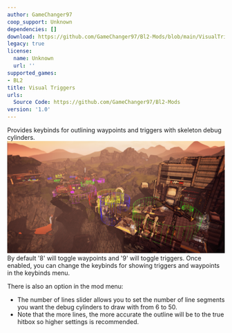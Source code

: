 ```yaml
---
author: GameChanger97
coop_support: Unknown
dependencies: []
download: https://github.com/GameChanger97/Bl2-Mods/blob/main/VisualTriggers/VisualTriggers.zip?raw=true
legacy: true
license:
  name: Unknown
  url: ''
supported_games:
- BL2
title: Visual Triggers
urls:
  Source Code: https://github.com/GameChanger97/Bl2-Mods
version: '1.0'
---
```

Provides keybinds for outlining waypoints and triggers with skeleton debug cylinders.
![Visual Triggers](https://github.com/GameChanger97/Bl2-Mods/blob/main/Borderlands%202%20(32-bit,%20DX9)%209_15_2021%204_17_58%20PM%20(2).png?raw=true) 
By default '8' will toggle waypoints and '9' will toggle triggers. 
Once enabled, you can change the keybinds for showing triggers and waypoints in the keybinds menu. 
 
There is also an option in the mod menu: 
* The number of lines slider allows you to set the number of line segments you want the debug cylinders to draw with from 6 to 50. 
* Note that the more lines, the more accurate the outline will be to the true hitbox so higher settings is recommended.